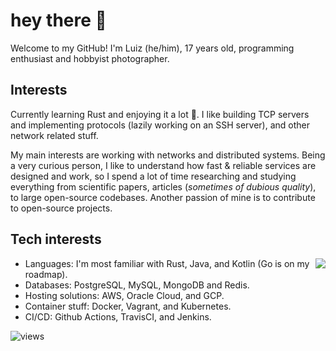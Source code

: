 # hey there 👋

Welcome to my GitHub! I'm Luiz (he/him), 17 years old, programming enthusiast and hobbyist photographer.  

## Interests

Currently learning Rust and enjoying it a lot 🦀. I like building TCP servers and implementing protocols (lazily working on an SSH server), and other network related stuff.

My main interests are working with networks and distributed systems. Being a very curious person, I like to understand how fast & reliable services are designed and work, so I spend a lot of time researching and studying everything from scientific papers, articles (_sometimes of dubious quality_), to large open-source codebases. Another passion of mine is to contribute to open-source projects.

## Tech interests

<img align='right' src="https://github-readme-stats.vercel.app/api?username=SaiintBrisson&hide=stars,contribs&hide_rank=true&disable_animations=true&hide_title=true&count_private=true">

* Languages: I'm most familiar with Rust, Java, and Kotlin (Go is on my roadmap).
* Databases: PostgreSQL, MySQL, MongoDB and Redis.
* Hosting solutions: AWS, Oracle Cloud, and GCP.
* Container stuff: Docker, Vagrant, and Kubernetes.
* CI/CD: Github Actions, TravisCI, and Jenkins.

![views]

<!--Links-->

[twitter]: https://img.shields.io/twitter/follow/saiintbrisson?color=blue&label=Twitter&style=for-the-badge
[github]: https://github.com/SaiintBrisson
[views]: https://komarev.com/ghpvc/?username=SaiintBrisson
